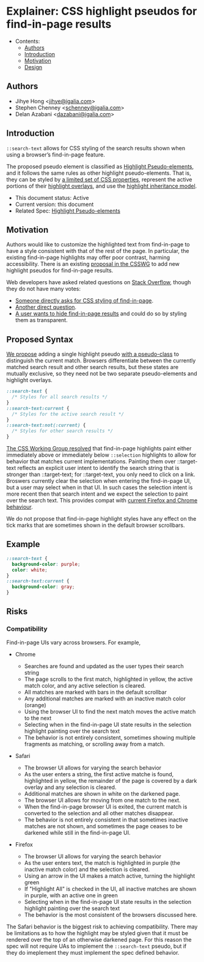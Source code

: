 # Explainer: CSS highlight pseudos for find-in-page results

- Contents:
  - [Authors](#authors)
  - [Introduction](#introduction)
  - [Motivation](#motivation)
  - [Design](#design)

## <a name="authors"></a> Authors

* Jihye Hong \<jihye@igalia.com\>
* Stephen Chenney \<schenney@igalia.com\>
* Delan Azabani \<dazabani@igalia.com\>

## <a name="introduction"></a> Introduction

`::search-text` allows for CSS styling of the search results shown when using a browser’s find-in-page feature.

The proposed pseudo element is classified as [Highlight Pseudo-elements](https://drafts.csswg.org/css-pseudo/#highlight-pseudos), and it follows the same rules as other highlight pseudo-elements.
That is, they can be styled by [a limited set of CSS properties](https://drafts.csswg.org/css-pseudo/#highlight-styling), represent the active portions of their [highlight overlays](https://drafts.csswg.org/css-pseudo/#highlight-overlay), and use the [highlight inheritance model](https://drafts.csswg.org/css-pseudo/#highlight-cascade).

* This document status: Active
* Current version: this document
* Related Spec: [Highlight Pseudo-elements](https://drafts.csswg.org/css-pseudo/#highlight-pseudos)

## <a name="motivation"></a> Motivation

Authors would like to customize the highlighted text from find-in-page to have a style consistent with that of the rest of the page. In particular, the existing find-in-page highlights may offer poor contrast, harming accessibility.
There is an existing [proposal in the CSSWG](https://github.com/w3c/csswg-drafts/issues/3812) to add new highlight pseudos for find-in-page results.

Web developers have asked related questions on [Stack Overflow](https://stackoverflow.com/search?q=%5Bcss%5D+find-in-page),
though they do not have many votes:

* [Someone directly asks for CSS styling of find-in-page](https://stackoverflow.com/questions/50309703/css-for-browsers-find-in-page).
* [Another direct question](https://stackoverflow.com/questions/18666075/how-to-style-detect-highlighted-boxes-generated-from-browser-native-search-in-pa).
* [A user wants to hide find-in-page results](https://stackoverflow.com/questions/77458310/confuse-browsers-in-built-find-in-page-feature) and could do so by styling them as transparent.

## Proposed Syntax

[We propose](https://github.com/w3c/csswg-drafts/issues/10212) adding a single highlight pseudo [with a pseudo-class](https://drafts.csswg.org/selectors/#pseudo-element-states) to distinguish the current match.
Browsers differentiate between the currently matched search result and other search results, but these states are mutually exclusive, so they need not be two separate pseudo-elements and highlight overlays.

```css
::search-text {
  /* Styles for all search results */
}
::search-text:current {
  /* Styles for the active search result */
}
::search-text:not(:current) {
  /* Styles for other search results */
}
```

[The CSS Working Group resolved](https://github.com/w3c/csswg-drafts/issues/10213) that find-in-page highlights paint either immediately above or immediately below `::selection` highlights to allow for behavior that matches current implementations.
Painting them over ::target-text reflects an explicit user intent to identify the search string that is stronger than ::target-text; for ::target-text, you only need to click on a link. Broswers currently clear the selection when entering the find-in-page UI, but a user may select when in that UI. In such cases the selection intent is more recent then that search intent and we expect the selection to paint over the search text. This
provides compat with [current Firefox and Chrome behaviour](https://github.com/w3c/csswg-drafts/issues/3812#issuecomment-2047241516).

We do not propose that find-in-page highlight styles have any effect on the tick marks that are sometimes shown in the default browser scrollbars.

## Example

```css
::search-text {
  background-color: purple;
  color: white;
}
::search-text:current {
  background-color: gray;
}
```

## Risks

### Compatibility

Find-in-page UIs vary across browsers. For example,

- Chrome
  - Searches are found and updated as the user types their search string
  - The page scrolls to the first match, highlighted in yellow, the active match color, and any active selection is cleared.
  - All matches are marked with bars in the default scrollbar
  - Any additional matches are marked with an inactive match color (orange)
  - Using the browser UI to find the next match moves the active match to the next
  - Selecting when in the find-in-page UI state results in the selection highlight painting over the search text
  - The behavior is not entirely consistent, sometimes showing multiple fragments as matching, or scrolling away from a match.

- Safari
  - The browser UI allows for varying the search behavior
  - As the user enters a string, the first active matche is found, highlighted in yellow, the remainder of the page is covered by a dark overlay and any selection is cleared.
  - Additional matches are shown in white on the darkened page.
  - The browser UI allows for moving from one match to the next.
  - When the find-in-page browser UI is exited, the current match is converted to the selection and all other matches disappear.
  - The behavior is not entirely consistent in that sometimes inactive matches are not shown, and sometimes the page ceases to be darkened while still in the find-in-page UI.

- Firefox
  - The browser UI allows for varying the search behavior
  - As the user enters text, the match is highlighted in purple (the inactive match color) and the selection is cleared.
  - Using an arrow in the UI makes a match active, turning the highlight green
  - If "Highlight All" is checked in the UI, all inactive matches are shown in purple, with an active one in green
  - Selecting when in the find-in-page UI state results in the selection highlight painting over the search text
  - The behavior is the most consistent of the browsers discussed here.
 
The Safari behavior is the biggest risk to achieving compatibility.
There may be limitations as to how the highlight may be styled given that it must be rendered over the top of an otherwise darkened page.
For this reason the spec will not require UAs to implement the `::search-text` pseudo, but if they do imeplement they must implement the spec defined behavior.
